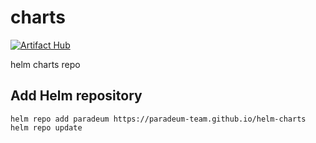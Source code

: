 # charts
[![Artifact Hub](https://img.shields.io/endpoint?url=https://artifacthub.io/badge/repository/paradeum-team)](https://artifacthub.io/packages/search?repo=paradeum-team)

helm charts repo

## Add Helm repository

```
helm repo add paradeum https://paradeum-team.github.io/helm-charts
helm repo update
```


